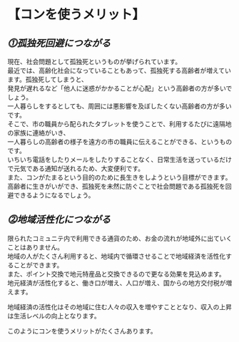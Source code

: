 # 【コンを使うメリット】  
## *⓵孤独死回避につながる*  
現在、社会問題として孤独死というものが挙げられています。  
最近では、高齢化社会になっていることもあって、孤独死する高齢者が増えています。孤独死してしまうと、  
発見が遅れるなど「他人に迷惑がかかることが心配」という高齢者の方が多いでしょう。  
一人暮らしをするとしても、周囲には悪影響を及ぼしたくない高齢者の方が多いです。  
そこで、市の職員から配られたタブレットを使うことで、利用するたびに遠隔地の家族に連絡がいき、  
一人暮らしの高齢者の様子を遠方の市の職員に伝えることができる、というものです。  
いちいち電話をしたりメールをしたりすることなく、日常生活を送っているだけで元気である通知が送れるため、大変便利です。  
また、コンがたまるという目的のために長生きをしようという目標ができます。  
高齢者に生きがいができ、孤独死を未然に防ぐことで社会問題である孤独死を回避できるようになるでしょう。  
## *⓶地域活性化につながる*  
限られたコミュニテ内で利用できる通貨のため、お金の流れが地域外に出ていくことはありません。  
地域の人がたくさん利用すると、地域内で循環させることで地域経済を活性化することができます。  
また、ポイント交換で地元特産品と交換できるので更なる効果を見込めます。  
地元経済が活性化すると、働き口が増え、人口が増え、国からの地方交付税が増えます。

地域経済の活性化はその地域に住む人々の収入を増やすこととなり、収入の上昇は生活レベルの向上となります。
　
 　　
   
 このようにコンを使うメリットがたくさんあります。
